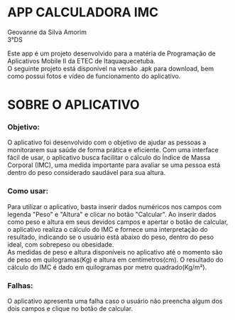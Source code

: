 # APP CALCULADORA IMC
Geovanne da Silva Amorim<br/>
3°DS

Este app é um projeto desenvolvido para a matéria de Programação de Aplicativos Mobile II da ETEC de Itaquaquecetuba.<br/>
O seguinte projeto está disponível na versão .apk para download, bem como possui fotos e vídeo de funcionamento do aplicativo.

<h1>SOBRE O APLICATIVO</h1>
<h3>Objetivo:</h3>
O aplicativo foi desenvolvido com o objetivo de ajudar as pessoas a monitorarem sua saúde de forma prática e eficiente. Com uma interface fácil de usar, o aplicativo busca facilitar o cálculo do Índice de Massa Corporal (IMC), uma medida importante para avaliar se uma pessoa está dentro do peso considerado saudável para sua altura.<br/>

<h3>Como usar:</h3>
Para utilizar o aplicativo, basta inserir dados numéricos nos campos com legenda "Peso" e "Altura" e clicar no botão "Calcular".
Ao inserir dados como peso e altura em seus devidos campos e apertar o botão de calcular, o aplicativo realiza o cálculo do IMC e fornece uma interpretação do resultado, indicando se o usuário está abaixo do peso, dentro do peso ideal, com sobrepeso ou obesidade.<br/>
As medidas de peso e altura disponíveis no aplicativo até o momento são de peso em quilogramas(Kg) e altura em centímetros(cm). O resultado do cálculo do IMC é dado em quilogramas por metro quadrado(Kg/m²).

<h3>Falhas:</h3>
O aplicativo apresenta uma falha caso o usuário não preencha algum dos dois campos e clique no botão de calcular.
